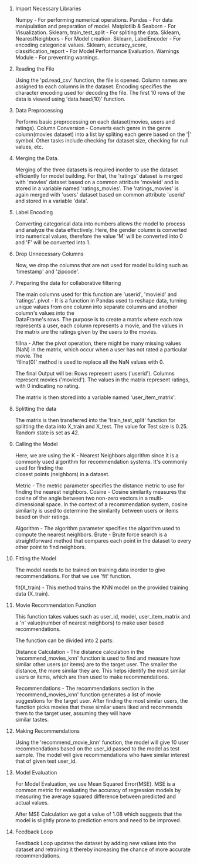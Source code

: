 1. Import Necessary Libraries
   
   Numpy - For performing numerical operations.
   Pandas - For data manipulation and preparation of model.
   Matplotlib & Seaborn - For Visualization.
   Sklearn, train_test_split - For spliting the data.
   Sklearn, NearestNeighbors - For Model creation.
   Sklearn, LabelEncoder - For encoding categorical values.
   Sklearn, accuracy_score, classification_report - For Model Performance Evaluation.
   Warnings Module - For preventing warnings.


2. Reading the File

   Using the 'pd.read_csv' function, the file is opened.
   Column names are assigned to each columns in the dataset.
   Encoding specifies the character encoding used for decoding the file.
   The first 10 rows of the data is viewed using 'data.head(10)' function.


4. Data Preprocessing

   Performs basic preprocessing on each dataset(movies, users and ratings).
   Column Conversion - Converts each genre in the genre column(movies dataset) into a list by spliting each genre based on the '|' symbol.
   Other tasks include checking for dataset size, checking for null values, etc.


 5. Merging the Data.

    Merging of the three datasets is required inorder to use the dataset efficiently for model building.
    For that, the 'ratings' dataset is merged with 'movies' dataset based on a common attribute 'movieid' and is stored in a variable named 'ratings_movies'.
    The 'ratings_movies' is again merged with 'users' dataset based on common attribute 'userid' and stored in a variable 'data'.


6. Label Encoding

   Converting categorical data into numbers allows the model to process and analyze the data effectively.
   Here, the gender column is converted into numerical values, therefore the value 'M' will be converted into 0 and 'F' will be converted into 1.


7. Drop Unnecessary Columns

   Now, we drop the columns that are not used for model building such as 'timestamp' and 'zipcode'.


8. Preparing the data for collaborative filtering

   The main columns used for this function are 'userid', 'movieid' and 'ratings'.
   pivot - It is a function in Pandas used to reshape data, turning unique values from one column into separate columns and another column's values into the   
   DataFrame's rows. The purpose is to create a matrix where each row represents a user, each column represents a movie, and the values in the matrix are the
   ratings given by the users to the movies.

   fillna - After the pivot operation, there might be many missing values (NaN) in the matrix, which occur when a user has not rated a particular movie. The       
   'fillna(0)' method is used to replace all the NaN values with 0.

   The final Output will be:
   Rows represent users ('userid').
   Columns represent movies ('movieid').
   The values in the matrix represent ratings, with 0 indicating no rating.

   The matrix is then stored into a variable named 'user_item_matrix'.


9. Splitting the data

   The matrix is then transferred into the 'train_test_split' function for splitting the data into X_train and X_test.
   The value for Test size is 0.25.
   Random state is set as 42.


10. Calling the Model

    Here, we are using the K - Nearest Neighbors algorithm since it is a commonly used algorithm for recommendation systems. It's commonly used for finding the     
    closest points (neighbors) in a dataset.
    
    Metric - The metric parameter specifies the distance metric to use for finding the nearest neighbors.
    Cosine - Cosine similarity measures the cosine of the angle between two non-zero vectors in a multi-dimensional space. In the context of a recommendation 
    system, cosine similarity is used to determine the similarity between users or items based on their ratings.

    Algorithm - The algorithm parameter specifies the algorithm used to compute the nearest neighbors.
    Brute - Brute force search is a straightforward method that compares each point in the dataset to every other point to find neighbors.


12. Fitting the Model

    The model needs to be trained on training data inorder to give recommendations. For that we use 'fit' function.
    
    fit(X_train) - This method trains the KNN model on the provided training data (X_train).


13. Movie Recommendation Function

    This function takes values such as user_id, model, user_item_matrix and a 'n' value(number of nearest neighbors) to make user based recommendations.
    
    The function can be divided into 2 parts:

    Distance Calculation - The distance calculation in the 'recommend_movies_knn' function is used to find and measure how similar other users (or items) are to 
    the target user. The smaller the distance, the more similar they are. This helps identify the most similar users or items, which are then used to make 
    recommendations.

    Recommendations - The recommendations section in the 'recommend_movies_knn' function generates a list of movie suggestions for the target user. After finding 
    the most similar users, the function picks movies that these similar users liked and recommends them to the target user, assuming they will have               
    similar tastes.


14. Making Recommendations

    Using the 'recommend_movie_knn' function, the model will give 10 user recommendations based on the user_id passed to the model as test sample. The model will 
    give recommendations who have similar interest that of given test user_id.


15. Model Evaluation

    For Model Evaluation, we use Mean Squared Error(MSE). MSE is a common metric for evaluating the accuracy of regression models by measuring the average squared     difference between predicted and actual values.

    After MSE Calculation we got a value of 1.08 which suggests that the model is slightly prone to prediction errors and need to be improved.


16. Feedback Loop

    Feedback Loop updates the dataset by adding new values into the dataset and retraining it thereby increasing the chance of more accurate recommendations.
